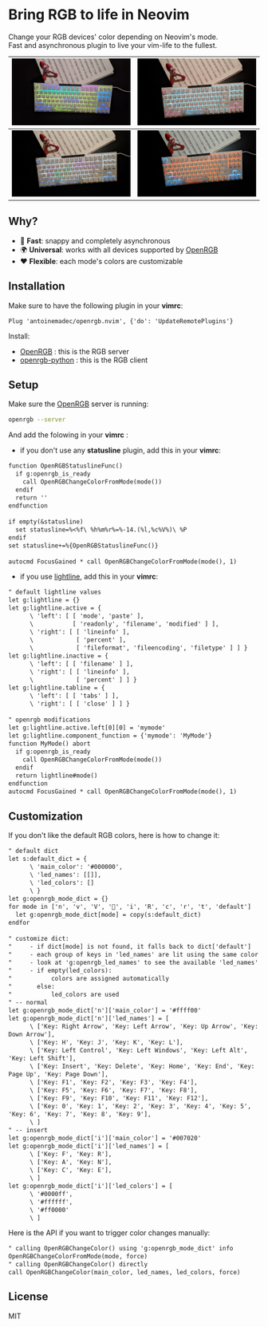 # Bring RGB to life in Neovim

Change your RGB devices' color depending on Neovim's mode.\
Fast and asynchronous plugin to live your vim-life to the fullest.

| ![](https://raw.githubusercontent.com/antoinemadec/gif/master/openrgb/normal_custom.jpg) | ![](https://raw.githubusercontent.com/antoinemadec/gif/master/openrgb/insert_default.jpg) |
|:---:|:---:|
| ![](https://raw.githubusercontent.com/antoinemadec/gif/master/openrgb/normal_default.jpg) | ![](https://raw.githubusercontent.com/antoinemadec/gif/master/openrgb/visual_default.jpg) |

## Why?

- 🚀 **Fast**: snappy and completely asynchronous
- 🌍 **Universal**: works with all devices supported by [OpenRGB][OpenRGB]
- ❤️ **Flexible**: each mode's colors are customizable

## Installation

Make sure to have the following plugin in your **vimrc**:
```vim
Plug 'antoinemadec/openrgb.nvim', {'do': 'UpdateRemotePlugins'}
```

Install:
 - [OpenRGB][OpenRGB] : this is the RGB server
 - [openrgb-python][openrgb-python] : this is the RGB client

## Setup

Make sure the [OpenRGB][OpenRGB] server is running:
```bash
openrgb --server
```

And add the folowing in your **vimrc** :
  - if you don't use any **statusline** plugin, add this in your **vimrc**:
```vim
function OpenRGBStatuslineFunc()
  if g:openrgb_is_ready
    call OpenRGBChangeColorFromMode(mode())
  endif
  return ''
endfunction

if empty(&statusline)
  set statusline=%<%f\ %h%m%r%=%-14.(%l,%c%V%)\ %P
endif
set statusline+=%{OpenRGBStatuslineFunc()}

autocmd FocusGained * call OpenRGBChangeColorFromMode(mode(), 1)
```
  - if you use [lightline][lightline], add this in your **vimrc**:
```vim
" default lightline values
let g:lightline = {}
let g:lightline.active = {
      \ 'left': [ [ 'mode', 'paste' ],
      \           [ 'readonly', 'filename', 'modified' ] ],
      \ 'right': [ [ 'lineinfo' ],
      \            [ 'percent' ],
      \            [ 'fileformat', 'fileencoding', 'filetype' ] ] }
let g:lightline.inactive = {
      \ 'left': [ [ 'filename' ] ],
      \ 'right': [ [ 'lineinfo' ],
      \            [ 'percent' ] ] }
let g:lightline.tabline = {
      \ 'left': [ [ 'tabs' ] ],
      \ 'right': [ [ 'close' ] ] }

" openrgb modifications
let g:lightline.active.left[0][0] = 'mymode'
let g:lightline.component_function = {'mymode': 'MyMode'}
function MyMode() abort
  if g:openrgb_is_ready
    call OpenRGBChangeColorFromMode(mode())
  endif
  return lightline#mode()
endfunction
autocmd FocusGained * call OpenRGBChangeColorFromMode(mode(), 1)
```

## Customization
If you don't like the default RGB colors, here is how to change it:
```vim
" default dict
let s:default_dict = {
      \ 'main_color': '#000000',
      \ 'led_names': [[]],
      \ 'led_colors': []
      \ }
let g:openrgb_mode_dict = {}
for mode in ['n', 'v', 'V', '', 'i', 'R', 'c', 'r', 't', 'default']
  let g:openrgb_mode_dict[mode] = copy(s:default_dict)
endfor

" customize dict:
"     - if dict[mode] is not found, it falls back to dict['default']
"     - each group of keys in 'led_names' are lit using the same color
"     - look at 'g:openrgb_led_names' to see the available 'led_names'
"     - if empty(led_colors):
"           colors are assigned automatically
"       else:
"           led_colors are used
" -- normal
let g:openrgb_mode_dict['n']['main_color'] = '#ffff00'
let g:openrgb_mode_dict['n']['led_names'] = [
      \ ['Key: Right Arrow', 'Key: Left Arrow', 'Key: Up Arrow', 'Key: Down Arrow'],
      \ ['Key: H', 'Key: J', 'Key: K', 'Key: L'],
      \ ['Key: Left Control', 'Key: Left Windows', 'Key: Left Alt', 'Key: Left Shift'],
      \ ['Key: Insert', 'Key: Delete', 'Key: Home', 'Key: End', 'Key: Page Up', 'Key: Page Down'],
      \ ['Key: F1', 'Key: F2', 'Key: F3', 'Key: F4'],
      \ ['Key: F5', 'Key: F6', 'Key: F7', 'Key: F8'],
      \ ['Key: F9', 'Key: F10', 'Key: F11', 'Key: F12'],
      \ ['Key: 0', 'Key: 1', 'Key: 2', 'Key: 3', 'Key: 4', 'Key: 5', 'Key: 6', 'Key: 7', 'Key: 8', 'Key: 9'],
      \ ]
" -- insert
let g:openrgb_mode_dict['i']['main_color'] = '#007020'
let g:openrgb_mode_dict['i']['led_names'] = [
      \ ['Key: F', 'Key: R'],
      \ ['Key: A', 'Key: N'],
      \ ['Key: C', 'Key: E'],
      \ ]
let g:openrgb_mode_dict['i']['led_colors'] = [
      \ '#0000ff',
      \ '#ffffff',
      \ '#ff0000'
      \ ]
```

Here is the API if you want to trigger color changes manually:
```vim
" calling OpenRGBChangeColor() using 'g:openrgb_mode_dict' info
OpenRGBChangeColorFromMode(mode, force)
" calling OpenRGBChangeColor() directly
call OpenRGBChangeColor(main_color, led_names, led_colors, force)
```

## License

MIT

[OpenRGB]:        https://gitlab.com/CalcProgrammer1/OpenRGB
[openrgb-python]: https://github.com/jath03/openrgb-python
[lightline]:      https://github.com/itchyny/lightline.vim
